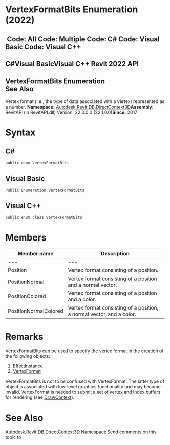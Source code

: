 # VertexFormatBits Enumeration (2022)

﻿
 Code: All Code: Multiple Code: C# Code: Visual Basic Code: Visual C++   
---  
C#Visual BasicVisual C++
Revit 2022 API  
---  
VertexFormatBits Enumeration  
See Also  
---  
Vertex format (i.e., the type of data associated with a vertex) represented as a number. 
**Namespace:** [Autodesk.Revit.DB.DirectContext3D](f4ba10f0-55ea-5344-173b-688405391794.md "Autodesk.Revit.DB.DirectContext3D Namespace")**Assembly:** RevitAPI (in RevitAPI.dll) Version: 22.0.0.0 (22.1.0.0)**Since:** 2017 
# Syntax
C#  
---  
```text
public enum VertexFormatBits
```
  
Visual Basic  
---  
```text
Public Enumeration VertexFormatBits
```
  
Visual C++  
---  
```text
public enum class VertexFormatBits
```
  
# Members
| Member name | Description |
| --- | --- |
| --- | --- |
| Position | Vertex format consisting of a position. |
| PositionNormal | Vertex format consisting of a position and a normal vector. |
| PositionColored | Vertex format consisting of a position and a color. |
| PositionNormalColored | Vertex format consisting of a position, a normal vector, and a color. |

# Remarks
VertexFormatBits can be used to specify the vertex format in the creation of the following objects: 
  1. [EffectInstance](45b7ef37-46b6-6cf4-2f42-c6f4055a170c.md "EffectInstance Class")
  2. [VertexFormat](a946fa2b-bb1f-202c-38dc-8ae0307bedac.md "VertexFormat Class")

VertexFormatBits is not to be confused with VertexFormat. The latter type of object is associated with low-level graphics functionality and may become invalid. VertexFormat is needed to submit a set of vertex and index buffers for rendering (see [DrawContext](b9244325-08c8-8bbd-a9f3-5d91d638d85d.md "DrawContext Class")). 
# See Also
[Autodesk.Revit.DB.DirectContext3D Namespace](f4ba10f0-55ea-5344-173b-688405391794.md "Autodesk.Revit.DB.DirectContext3D Namespace")
Send comments on this topic to 